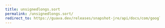 ```yaml
---
title: unsignedlongs.sort
permalink: /unsignedlongs.sort/
redirect_to: https://guava.dev/releases/snapshot-jre/api/docs/com/google/common/primitives/UnsignedLongs.html#sort-long:A-
---
```

